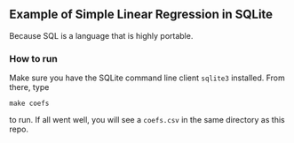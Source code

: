 ## Example of Simple Linear Regression in SQLite

Because SQL is a language that is highly portable.

### How to run

Make sure you have the SQLite command line client `sqlite3` installed. From there, type

```make coefs```

to run. If all went well, you will see a `coefs.csv` in the same directory as this repo.
